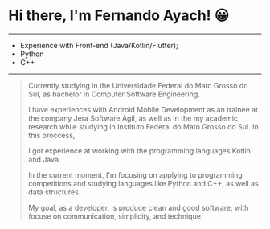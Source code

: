 # Hi there, I'm Fernando Ayach! 😀
---
 - Experience with Front-end (Java/Kotlin/Flutter);
 - Python
 - C++
---
> Currently studying in the Universidade Federal do Mato Grosso do Sul, as bachelor in Computer Software Engineering.
>
> I have experiences with Android Mobile Development as an trainee at the company Jera Software Ágil, 
> as well as in the my academic research while studying in Instituto Federal do Mato Grosso do Sul. In this proccess, 
>
> I got experience at working with the programming languages Kotlin and Java. 
>
> In the current moment, I'm focusing on applying to programming competitions and studying languages like Python and C++, 
> as well as data structures.
>
> My goal, as a developer, is produce clean and good software, with focuse on communication, simplicity, and technique.
